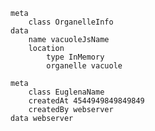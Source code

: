     meta
        class OrganelleInfo
    data
        name vacuoleJsName
        location
            type InMemory
            organelle vacuole
            
    meta
        class EuglenaName
        createdAt 4544949849849849
        createdBy webserver
    data webserver
    
